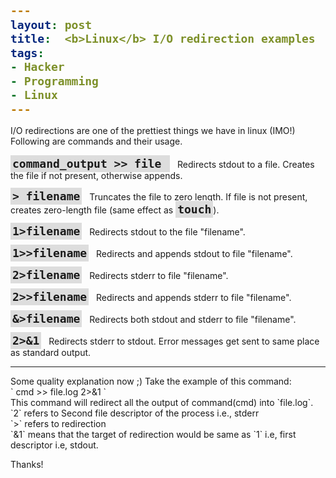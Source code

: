 ```yaml
---
layout: post
title:  <b>Linux</b> I/O redirection examples
tags:
- Hacker
- Programming
- Linux
---
```


I/O redirections are one of the prettiest things we have in linux (IMO!) Following are commands and their usage.
<br><br>
`command_output >> file `
&nbsp; Redirects stdout to a file. Creates the file if not present, otherwise appends.

` > filename `
&nbsp; Truncates the file to zero length. If file is not present, creates zero-length file (same effect as `touch`).

` 1>filename `
&nbsp; Redirects stdout to the file "filename".

` 1>>filename `
&nbsp; Redirects and appends stdout to file "filename".

` 2>filename `
&nbsp; Redirects stderr to file "filename".

` 2>>filename `
&nbsp; Redirects and appends stderr to file "filename".

` &>filename `
&nbsp; Redirects both stdout and stderr to file "filename".

` 2>&1 `
&nbsp; Redirects stderr to stdout. Error messages get sent to same place as standard output.
<hr>
Some quality explanation now ;) Take the example of this command:
<br>` cmd >> file.log 2>&1 `
<br>
This command will redirect all the output of command(cmd) into `file.log`.<br>
`2` refers to Second file descriptor of the process i.e., stderr<br>
`>` refers to redirection<br>
`&1` means that the target of redirection would be same as `1` i.e, first descriptor i.e, stdout.<br>


Thanks!

<style type="text/css">
code {
    font-weight: bold;
    font-size: 18px;
    background: #ddd;
    padding: 3px;
}   
</style>
